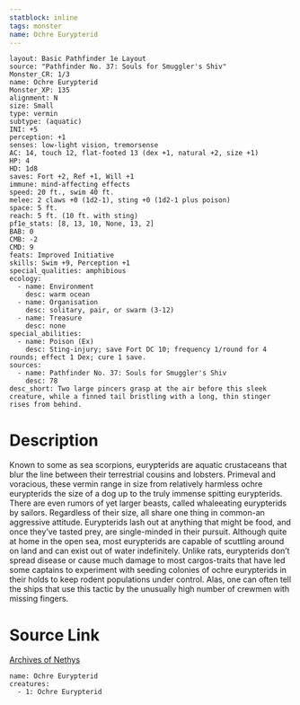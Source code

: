 ```yaml
---
statblock: inline
tags: monster
name: Ochre Eurypterid
---
```

```statblock
layout: Basic Pathfinder 1e Layout
source: "Pathfinder No. 37: Souls for Smuggler's Shiv"
Monster_CR: 1/3
name: Ochre Eurypterid
Monster_XP: 135
alignment: N
size: Small
type: vermin
subtype: (aquatic)
INI: +5
perception: +1
senses: low-light vision, tremorsense
AC: 14, touch 12, flat-footed 13 (dex +1, natural +2, size +1)
HP: 4
HD: 1d8
saves: Fort +2, Ref +1, Will +1
immune: mind-affecting effects
speed: 20 ft., swim 40 ft.
melee: 2 claws +0 (1d2-1), sting +0 (1d2-1 plus poison)
space: 5 ft.
reach: 5 ft. (10 ft. with sting)
pf1e_stats: [8, 13, 10, None, 13, 2]
BAB: 0
CMB: -2
CMD: 9
feats: Improved Initiative
skills: Swim +9, Perception +1
special_qualities: amphibious
ecology:
  - name: Environment
    desc: warm ocean
  - name: Organisation
    desc: solitary, pair, or swarm (3-12)
  - name: Treasure
    desc: none
special_abilities:
  - name: Poison (Ex)
    desc: Sting-injury; save Fort DC 10; frequency 1/round for 4 rounds; effect 1 Dex; cure 1 save.
sources:
  - name: Pathfinder No. 37: Souls for Smuggler's Shiv
    desc: 78
desc_short: Two large pincers grasp at the air before this sleek creature, while a finned tail bristling with a long, thin stinger rises from behind.
```
# Description
Known to some as sea scorpions, eurypterids are aquatic crustaceans that blur the line between their terrestrial cousins and lobsters. Primeval and voracious, these vermin range in size from relatively harmless ochre eurypterids the size of a dog up to the truly immense spitting eurypterids. There are even rumors of yet larger beasts, called whaleeating eurypterids by sailors. Regardless of their size, all share one thing in common-an aggressive attitude. Eurypterids lash out at anything that might be food, and once they’ve tasted prey, are single-minded in their pursuit. Although quite at home in the open sea, most eurypterids are capable of scuttling around on land and can exist out of water indefinitely. Unlike rats, eurypterids don’t spread disease or cause much damage to most cargos-traits that have led some captains to experiment with seeding colonies of ochre eurypterids in their holds to keep rodent populations under control. Alas, one can often tell the ships that use this tactic by the unusually high number of crewmen with missing fingers.
# Source Link
[Archives of Nethys](https://aonprd.com/MonsterDisplay.aspx?ItemName=Ochre%20Eurypterid)
```encounter-table
name: Ochre Eurypterid
creatures:
  - 1: Ochre Eurypterid
```
